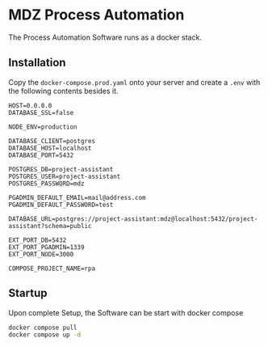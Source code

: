# MDZ Process Automation

The Process Automation Software runs as a docker stack.

## Installation

Copy the `docker-compose.prod.yaml` onto your server and create a `.env` with the following contents besides it.

```text
HOST=0.0.0.0
DATABASE_SSL=false

NODE_ENV=production

DATABASE_CLIENT=postgres
DATABASE_HOST=localhost
DATABASE_PORT=5432

POSTGRES_DB=project-assistant
POSTGRES_USER=project-assistant
POSTGRES_PASSWORD=mdz

PGADMIN_DEFAULT_EMAIL=mail@address.com
PGADMIN_DEFAULT_PASSWORD=test

DATABASE_URL=postgres://project-assistant:mdz@localhost:5432/project-assistant?schema=public

EXT_PORT_DB=5432
EXT_PORT_PGADMIN=1339
EXT_PORT_NODE=3000

COMPOSE_PROJECT_NAME=rpa
```

## Startup

Upon complete Setup, the Software can be start with docker compose

```bash
docker compose pull
docker compose up -d
```
